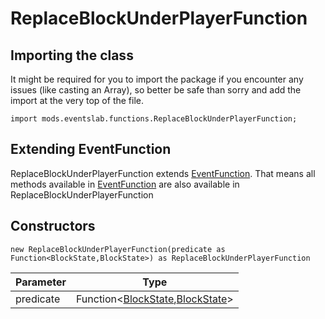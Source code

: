 # ReplaceBlockUnderPlayerFunction

## Importing the class

It might be required for you to import the package if you encounter any issues (like casting an Array), so better be safe than sorry and add the import at the very top of the file.
```zenscript
import mods.eventslab.functions.ReplaceBlockUnderPlayerFunction;
```


## Extending EventFunction

ReplaceBlockUnderPlayerFunction extends [EventFunction](/mods/eventslab/functions/EventFunction). That means all methods available in [EventFunction](/mods/eventslab/functions/EventFunction) are also available in ReplaceBlockUnderPlayerFunction

## Constructors


```zenscript
new ReplaceBlockUnderPlayerFunction(predicate as Function<BlockState,BlockState>) as ReplaceBlockUnderPlayerFunction
```
| Parameter |                                                  Type                                                   |
|-----------|---------------------------------------------------------------------------------------------------------|
| predicate | Function&lt;[BlockState](/vanilla/api/block/BlockState),[BlockState](/vanilla/api/block/BlockState)&gt; |



